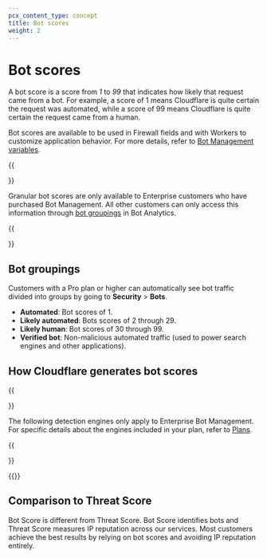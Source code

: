 ```yaml
---
pcx_content_type: concept
title: Bot scores
weight: 2
---
```


# Bot scores

A bot score is a score from _1_ to _99_ that indicates how likely that request came from a bot. For example, a score of 1 means Cloudflare is quite certain the request was automated, while a score of 99 means Cloudflare is quite certain the request came from a human.

Bot scores are available to be used in Firewall fields and with Workers to customize application behavior. For more details, refer to [Bot Management variables](/bots/reference/bot-management-variables/).

{{<Aside type="note" header="Note:">}}

Granular bot scores are only available to Enterprise customers who have purchased Bot Management. All other customers can only access this information through [bot groupings](#bot-groupings) in Bot Analytics.

{{</Aside>}}

## Bot groupings

Customers with a Pro plan or higher can automatically see bot traffic divided into groups by going to **Security** > **Bots**.

- **Automated**: Bot scores of 1.
- **Likely automated**: Bots scores of 2 through 29.
- **Likely human**: Bot scores of 30 through 99.
- **Verified bot**: Non-malicious automated traffic (used to power search engines and other applications).

## How Cloudflare generates bot scores

{{<Aside type="note" header="Note:">}}

The following detection engines only apply to Enterprise Bot Management. For specific details about the engines included in your plan, refer to [Plans](/bots/plans/).

{{</Aside>}}

{{<render file="_bm-bot-detection-engines.md">}}

## Comparison to Threat Score

Bot Score is different from Threat Score. Bot Score identifies bots and Threat Score measures IP reputation across our services. Most customers achieve the best results by relying on bot scores and avoiding IP reputation entirely.
